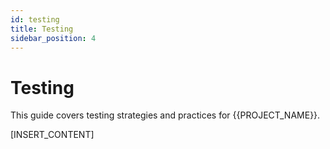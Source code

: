 ```yaml
---
id: testing
title: Testing
sidebar_position: 4
---
```


# Testing

This guide covers testing strategies and practices for {{PROJECT_NAME}}.

[INSERT_CONTENT]